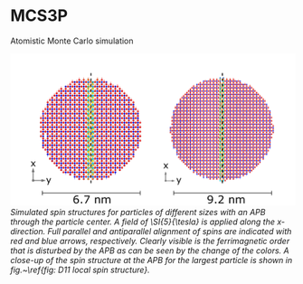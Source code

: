 # MCS3P
Atomistic Monte Carlo simulation

![](./MCsim_structures.png)
*Simulated spin structures for particles of different sizes with an APB through the particle center. A field of \SI{5}{\tesla} is applied along the $x$-direction. Full parallel and antiparallel alignment of spins are indicated with red and blue arrows, respectively. Clearly visible is the ferrimagnetic order that is disturbed by the APB as can be seen by the change of the colors. A close-up of the spin structure at the APB for the largest particle is shown in fig.~\ref{fig: D11 local spin structure}.*
